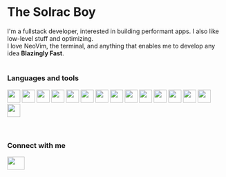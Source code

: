 # The Solrac Boy
I'm a fullstack developer, interested in building performant apps. I also like low-level stuff and optimizing.
<br/>
I love NeoVim, the terminal, and anything that enables me to develop any idea **Blazingly Fast**.

#

### Languages and tools




<div style="display flex; gap: 2rem">
  <img style ="width: 30px; " src="https://cdn.jsdelivr.net/gh/devicons/devicon@latest/icons/rust/rust-original.svg" />
  <img style ="width: 30px; "  src="https://cdn.jsdelivr.net/gh/devicons/devicon@latest/icons/cplusplus/cplusplus-plain.svg" />
  <img style ="width: 30px; "  src="https://cdn.jsdelivr.net/gh/devicons/devicon@latest/icons/go/go-original-wordmark.svg"/>
  <img style ="width: 30px; "  src="https://cdn.jsdelivr.net/gh/devicons/devicon/icons/typescript/typescript-plain.svg" />
  <img style ="width: 30px; "  src="https://cdn.jsdelivr.net/gh/devicons/devicon/icons/javascript/javascript-original.svg" />
  <img style ="width: 30px; "  src="https://cdn.jsdelivr.net/gh/devicons/devicon/icons/html5/html5-plain.svg" />
  <img style ="width: 30px; "  src="https://cdn.jsdelivr.net/gh/devicons/devicon/icons/css3/css3-plain.svg" />
  <img style ="width: 30px; "  src="https://cdn.jsdelivr.net/gh/devicons/devicon/icons/tailwindcss/tailwindcss-original.svg" />
  <img style ="width: 30px; "  src="https://cdn.jsdelivr.net/gh/devicons/devicon/icons/react/react-original.svg" />
  <img style ="width: 30px; "  src="https://cdn.jsdelivr.net/gh/devicons/devicon/icons/svelte/svelte-original.svg" />
  <img style ="width: 30px; "  src="https://cdn.jsdelivr.net/gh/devicons/devicon/icons/astro/astro-original.svg" />
  <img style ="width: 30px; "  src="https://cdn.jsdelivr.net/gh/devicons/devicon/icons/nodejs/nodejs-plain-wordmark.svg" />
  <img style ="width: 30px; "  src="https://cdn.jsdelivr.net/gh/devicons/devicon/icons/git/git-original.svg" />
  <img style ="width: 30px; "  src="https://cdn.jsdelivr.net/gh/devicons/devicon/icons/githubactions/githubactions-plain.svg" />
  <img style ="width: 30px; "  src="https://cdn.jsdelivr.net/gh/devicons/devicon/icons/neovim/neovim-original.svg" />

</div>



<br />

#

### Connect with me
<p align="left">
<a href="https://www.linkedin.com/in/carlos-solorzano-cerdas-69797126b/" target="blank"><img align="center" src="https://cdn.jsdelivr.net/gh/devicons/devicon@latest/icons/linkedin/linkedin-original.svg" alt="" height="30" width="40" /></a>
</p>
